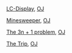 [LC-Display](https://onlinejudge.org/external/7/706.pdf), [OJ](https://onlinejudge.org/index.php?option=com_onlinejudge&Itemid=8&page=show_problem&problem=647)

[Minesweeper](https://onlinejudge.org/external/101/10189.pdf), [OJ](https://onlinejudge.org/index.php?option=com_onlinejudge&Itemid=8&page=show_problem&problem=1130)

[The 3n + 1 problem](https://onlinejudge.org/external/1/100.pdf), [OJ](https://onlinejudge.org/index.php?option=com_onlinejudge&Itemid=8&page=show_problem&problem=36)

[The Trip](https://onlinejudge.org/external/101/10137.pdf), [OJ](https://onlinejudge.org/index.php?option=com_onlinejudge&Itemid=8&page=show_problem&problem=1078)
